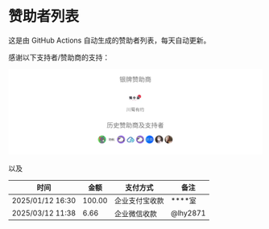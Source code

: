 # 赞助者列表

这是由 GitHub Actions 自动生成的赞助者列表，每天自动更新。

感谢以下支持者/赞助商的支持：

<p align="center">
  <a target="_blank" href="https://afdian.com/a/TheTNB">
    <img alt="sponsors" src="https://github.com/TheTNB/sponsor/blob/main/sponsors.svg?raw=true">
  </a>
</p>

以及

| 时间             | 金额   | 支付方式       | 备注     |
| ---------------- | ------ | -------------- | -------- |
| 2025/01/12 16:30 | 100.00 | 企业支付宝收款 | ****室   |
| 2025/03/12 11:38 | 6.66   | 企业微信收款   | @lhy2871 |
